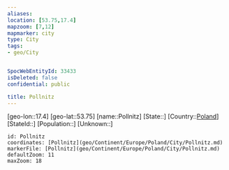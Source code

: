 ```yaml
---
aliases: 
location: [53.75,17.4]
mapzoom: [7,12] 
mapmarker: city 
type: City
tags:
- geo/City


SpocWebEntityId: 33433
isDeleted: false
confidential: public

title: Pollnitz
---
```

[geo-lon::17.4]
[geo-lat::53.75]
[name::Pollnitz]
[State::]
[Country::[Poland](geo/Continent/Europe/Poland.md)]
[StateId::]
[Population::]
[Unknown::]


```leaflet
id: Pollnitz
coordinates: [Pollnitz](geo/Continent/Europe/Poland/City/Pollnitz.md)
markerFile: [Pollnitz](geo/Continent/Europe/Poland/City/Pollnitz.md)
defaultZoom: 11 
maxZoom: 18
```


